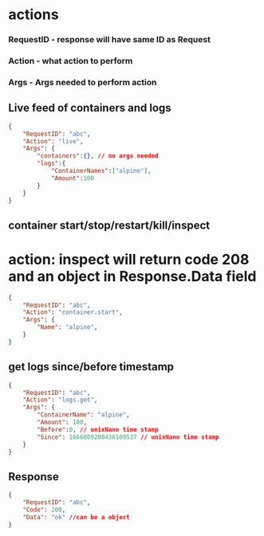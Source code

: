 # actions

### RequestID - response will have same ID as Request
### Action - what action to perform
### Args - Args needed to perform action

## Live feed of containers and logs
```json 
{
    "RequestID": "abc",
    "Action": "live",
    "Args": {
        "containers":{}, // no args needed
        "logs":{
            "ContainerNames":["alpine"],
            "Amount":100
        }
    }
}
```

## container start/stop/restart/kill/inspect
# action: inspect will return code 208 and an object in Response.Data field
```json 
{
    "RequestID": "abc",
    "Action": "container.start",
    "Args": {
        "Name": "alpine",
    }
}
```

## get logs since/before timestamp
```json 
{
    "RequestID": "abc",
    "Action": "logs.get",
    "Args": {
        "ContainerName": "alpine",
        "Amount": 100,
        "Before":0, // unixNano time stamp
        "Since": 1666809208436109537 // unixNano time stamp
    }
}
```

## Response 
```json
{
    "RequestID": "abc",
    "Code": 200,
    "Data": "ok" //can be a object
}
```